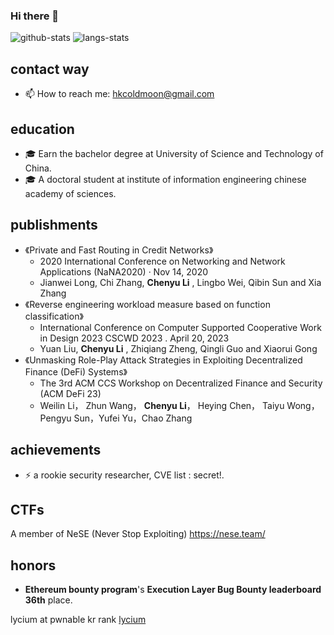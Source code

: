 ### Hi there 👋

<!--
**lyciumlee/lyciumlee** is a ✨ _special_ ✨ repository because its `README.md` (this file) appears on your GitHub profile.

Here are some ideas to get you started:

- 🔭 I’m currently working on ...
- 🌱 I’m currently learning ...
- 👯 I’m looking to collaborate on ...
- 🤔 I’m looking for help with ...
- 💬 Ask me about ...
- 📫 How to reach me: ...
- 😄 Pronouns: ...
- ⚡ Fun fact: ...
-->

![github-stats](https://github-readme-stats.vercel.app/api?username=lyciumlee&show_icons=true&line_height=25&hide_title=true)
![langs-stats](https://github-readme-stats.vercel.app/api/top-langs/?username=lyciumlee&layout=compact)

## contact way
- 📫 How to reach me: hkcoldmoon@gmail.com

## education

- 🎓 Earn the bachelor degree at University of Science and Technology of China.
- 🎓 A doctoral student at institute of information engineering chinese academy of sciences.

## publishments

- 《Private and Fast Routing in Credit Networks》
  - 2020 International Conference on Networking and Network Applications (NaNA2020) · Nov 14, 2020
  - Jianwei Long, Chi Zhang, **Chenyu Li** , Lingbo Wei, Qibin Sun and Xia Zhang
- 《Reverse engineering workload measure based on function classification》
  - International Conference on Computer Supported Cooperative Work in Design 2023 CSCWD 2023 . April 20, 2023
  - Yuan Liu, **Chenyu Li** , Zhiqiang Zheng, Qingli Guo and Xiaorui Gong
- 《Unmasking Role-Play Attack Strategies in Exploiting  Decentralized Finance (DeFi) Systems》
  - The 3rd ACM CCS Workshop on Decentralized Finance and Security (ACM DeFi 23)
  - Weilin Li， Zhun Wang， **Chenyu Li**， Heying Chen， Taiyu Wong， Pengyu Sun，Yufei Yu，Chao Zhang
## achievements
- ⚡ a rookie security researcher, CVE list : secret!.

## CTFs
A member of NeSE (Never Stop Exploiting) https://nese.team/

## honors
- **Ethereum bounty program**'s **Execution Layer Bug Bounty leaderboard 36th** place.

lycium at pwnable kr rank [lycium](https://pwnable.kr/rank.php)

